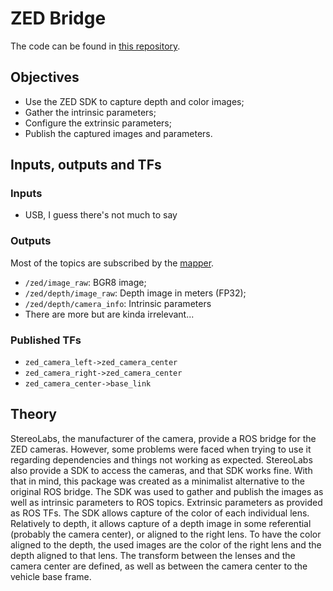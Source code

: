# ZED Bridge
The code can be found in [this repository](https://github.com/FSLART/ZED_Bridge).
## Objectives
- Use the ZED SDK to capture depth and color images;
- Gather the intrinsic parameters;
- Configure the extrinsic parameters;
- Publish the captured images and parameters.
## Inputs, outputs and TFs
### Inputs
- USB, I guess there's not much to say
### Outputs
Most of the topics are subscribed by the [mapper](LART/Mapper/README.md).
- `/zed/image_raw`: BGR8 image;
- `/zed/depth/image_raw`: Depth image in meters (FP32);
- `/zed/depth/camera_info`: Intrinsic parameters
- There are more but are kinda irrelevant...
### Published TFs
- `zed_camera_left->zed_camera_center`
- `zed_camera_right->zed_camera_center`
- `zed_camera_center->base_link`
## Theory
StereoLabs, the manufacturer of the camera, provide a ROS bridge for the ZED cameras. However, some problems were faced when trying to use it regarding dependencies and things not working as expected.
StereoLabs also provide a SDK to access the cameras, and that SDK works fine. With that in mind, this package was created as a minimalist alternative to the original ROS bridge. The SDK was used to gather and publish the images as well as intrinsic parameters to ROS topics. Extrinsic parameters as provided as ROS TFs.
The SDK allows capture of the color of each individual lens. Relatively to depth, it allows capture of a depth image in some referential (probably the camera center), or aligned to the right lens. To have the color aligned to the depth, the used images are the color of the right lens and the depth aligned to that lens.
The transform between the lenses and the camera center are defined, as well as between the camera center to the vehicle base frame.
